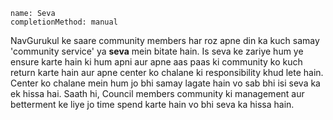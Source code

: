 ```ngMeta
name: Seva
completionMethod: manual
```

NavGurukul ke saare community members har roz apne din ka kuch samay 'community service' ya **seva** mein bitate hain. Is seva ke zariye hum ye ensure karte hain ki hum apni aur apne aas paas ki community ko kuch return karte hain aur apne center ko chalane ki responsibility khud lete hain. Center ko chalane mein hum jo bhi samay lagate hain vo sab bhi isi seva ka ek hissa hai. Saath hi, Council members community ki management aur betterment ke liye jo time spend karte hain vo bhi seva ka hissa hain.
